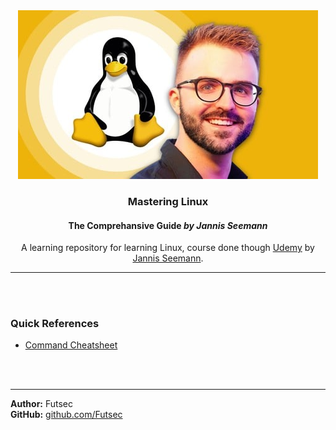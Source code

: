 <div align="center">
    <a href="https://www.udemy.com/course/mastering-linux/">
        <img src="./assets/imgs/readme/course_img.jpg">
    </a>
    <h3>Mastering Linux</h3>
    <h4>
        The Comprehansive Guide <em>by Jannis Seemann</em>
    </h4>
    <p>
        A learning repository for learning Linux, course done though <a href="https://udemy.com">Udemy</a> by
        <a href="https://www.udemy.com/user/jannis-seemann-3/">Jannis Seemann</a>.
    </p>
</div>

---

<br>
<br>

### Quick References 

- [Command Cheatsheet](./workspace/cheatsheets/command-cheatsheet.md)

<br>
<br>

---

**Author:** Futsec  
**GitHub:** [github.com/Futsec](https://github.com/Futsec)

